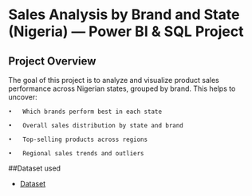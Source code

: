 # Sales Analysis by Brand and State (Nigeria) — Power BI & SQL Project
## Project Overview
The goal of this project is to analyze and visualize product sales performance across Nigerian states, grouped by brand. This helps to uncover:

	•	Which brands perform best in each state
 
	•	Overall sales distribution by state and brand
 
	•	Top-selling products across regions
 
	•	Regional sales trends and outliers

##Dataset used

- <a href="https://github.com/Tomisin-R/portfolioproject/blob/main/state%20breakdown.csv">Dataset</a>
 
